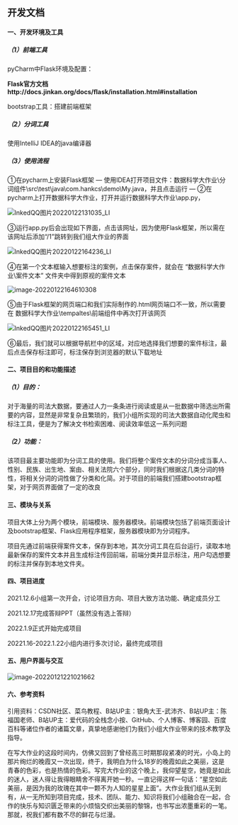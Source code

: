 ## 开发文档

#### 一、开发环境及工具

##### （1）前端工具

pyCharm中Flask环境及配置：

**Flask官方文档http://docs.jinkan.org/docs/flask/installation.html#installation**

bootstrap工具：搭建前端框架

##### （2）分词工具

使用IntelliJ IDEA的java编译器

##### （3）使用流程

①在pycharm上安装Flask框架 — 使用IDEA打开项目文件：数据科学大作业\\分词组件\src\test\java\com.hankcs\demo\My.java，并且点击运行 — ②在pycharm上打开数据科学大作业，打开并运行数据科学大作业\app.py，

![InkedQQ图片20220122131035_LI](D:\数据科学大作业\InkedQQ图片20220122131035_LI.jpg)

③运行app.py后会出现如下界面，点击该网址，因为使用Flask框架，所以需在该网址后添加“/1”跳转到我们组大作业的界面

![InkedQQ图片20220122164236_LI](D:\数据科学大作业\InkedQQ图片20220122164236_LI.jpg)

④在第一个文本框输入想要标注的案例，点击保存案件，就会在  “数据科学大作业\案件文本”  文件夹中得到原视的案件文本

![image-20220122164610308](D:\数据科学大作业\image-20220122164610308.png)

⑤由于Flask框架的网页端口和我们实际制作的.html网页端口不一致，所以需要在 数据科学大作业\tempaltes\前端组件中再次打开该网页

![InkedQQ图片20220122165451_LI](D:\数据科学大作业\InkedQQ图片20220122165451_LI.jpg)

⑥最后，我们就可以根据导航栏中的区域，对应地选择我们想要的案件标注，最后点击保存标注即可，标注保存到浏览器的默认下载地址



#### 二、项目目的和功能描述

##### （1）目的：

对于海量的司法大数据，要通过人力一条条进行阅读或是从一批数据中筛选出所需要的内容，显然是非常复杂且繁琐的，我们小组所实现的司法大数据自动化爬虫和标注工具，便是为了解决文书检索困难、阅读效率低这一系列问题

##### （2）功能：

该项目最主要功能即为分词工具的使用。我们将整个案件文本的分词分成当事人、性别、民族、出生地、案由、相关法院六个部分，同时我们根据这几类分词的特性，将相关分词的词性做了分类和化简。对于项目的前端我们搭建bootstrap框架，对于网页界面做了一定的改良

#### 三、模块与关系

项目大体上分为两个模块，前端模块、服务器模块。前端模块包括了前端页面设计及bootstrap框架、Flask应用程序框架，服务器模块即为分词程序。

项目先通过前端获得案件文本，保存到本地，其次分词工具在后台运行，读取本地最新保存的案件文本并且生成标注传回前端，前端分类并显示标注，用户勾选想要的标注并保存到本地文件夹。

#### 四、项目进度

2021.12.6小组第一次开会，讨论项目方向、项目大致方法功能、确定成员分工

2021.12.17完成答辩PPT（虽然没有选上答辩）

2022.1.9正式开始完成项目

20221.16-2022.1.22小组内进行多次讨论，最终完成项目

#### 五、用户界面与交互

![image-20220121221021662](D:\数据科学大作业\image-20220122164610308.png)

#### 六、参考资料

引用资料：CSDN社区、菜鸟教程、B站UP主：银角大王-武沛齐、B站UP主：陈福国老师、B站UP主：爱代码的全栈念小按、GitHub、个人博客、博客园、百度百科等诸位作者的诸篇文章，真挚地感谢他们为我们小组大作业带来的技术教学及指导。

在写大作业的这段时间内，仿佛又回到了曾经高三时期那段紧凑的时光，小岛上的那片绚烂的晚霞又一次出现，终于，我明白为什么18岁的晚霞如此之美丽，这是青春的色彩，也是热情的色彩。写完大作业的这个晚上，我仰望星空，她竟是如此的迷人，迷人得让我得眼睛舍不得离开她一秒。一直记得这样一句话：“星空如此美丽，是因为我的玫瑰在其中一颗不为人知的星星上面”。大作业我们组从无到有，从一无所知到项目完成，技术、团队、能力、知识将我们小组融合在一起，合作的快乐与知识匮乏带来的小烦恼交织出美丽的黎锦，也书写出浓墨重彩的一笔。那就，祝我们都有数不尽的鲜花与烂漫。

